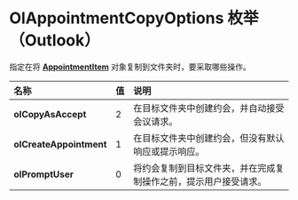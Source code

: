
# OlAppointmentCopyOptions 枚举 （Outlook）

指定在将  **[AppointmentItem](204a409d-654e-27aa-643a-8344c631b82d.md)** 对象复制到文件夹时，要采取哪些操作。



|**名称**|**值**|**说明**|
|:-----|:-----|:-----|
|**olCopyAsAccept**|2|在目标文件夹中创建约会，并自动接受会议请求。|
|**olCreateAppointment**|1|在目标文件夹中创建约会，但没有默认响应或提示响应。|
|**olPromptUser**|0|将约会复制到目标文件夹，并在完成复制操作之前，提示用户接受请求。|
